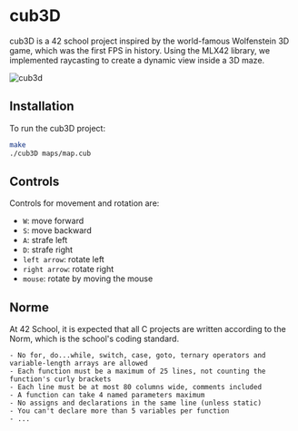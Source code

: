 # cub3D

cub3D is a 42 school project inspired by the world-famous Wolfenstein 3D game, which was the first FPS in history. Using the MLX42 library, we implemented raycasting to create a dynamic view inside a 3D maze.

![cub3d](https://github.com/user-attachments/assets/6a3416dd-48f5-4a57-8e3e-11f787c6ef22)

## Installation

To run the cub3D project:

```bash
make
./cub3D maps/map.cub
```

## Controls

Controls for movement and rotation are:

- `W`: move forward
- `S`: move backward
- `A`: strafe left
- `D`: strafe right
- `left arrow`: rotate left
- `right arrow`: rotate right
- `mouse`: rotate by moving the mouse

## Norme

At 42 School, it is expected that all C projects are written according to the Norm, which is the school's coding standard.

```
- No for, do...while, switch, case, goto, ternary operators and variable-length arrays are allowed
- Each function must be a maximum of 25 lines, not counting the function's curly brackets
- Each line must be at most 80 columns wide, comments included
- A function can take 4 named parameters maximum
- No assigns and declarations in the same line (unless static)
- You can't declare more than 5 variables per function
- ...
```
